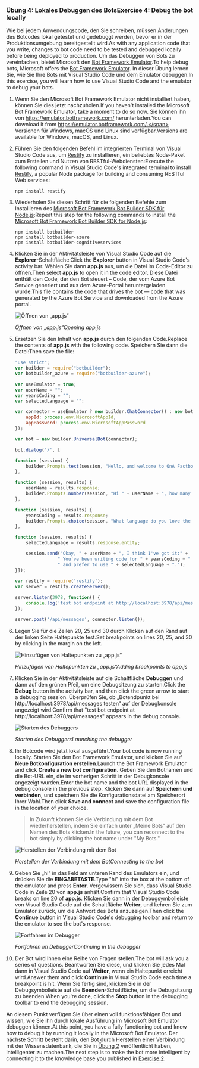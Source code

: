 ### <a name="exercise-4-debug-the-bot-locally"></a><span data-ttu-id="98c11-101">Übung 4: Lokales Debuggen des Bots</span><span class="sxs-lookup"><span data-stu-id="98c11-101">Exercise 4: Debug the bot locally</span></span>

<span data-ttu-id="98c11-102">Wie bei jedem Anwendungscode, den Sie schreiben, müssen Änderungen des Botcodes lokal getestet und gedebuggt werden, bevor er in der Produktionsumgebung bereitgestellt wird.</span><span class="sxs-lookup"><span data-stu-id="98c11-102">As with any application code that you write, changes to bot code need to be tested and debugged locally before being deployed to production.</span></span> <span data-ttu-id="98c11-103">Um das Debuggen von Bots zu vereinfachen, bietet Microsoft den [Bot Framework Emulator](https://emulator.botframework.com/).</span><span class="sxs-lookup"><span data-stu-id="98c11-103">To help debug bots, Microsoft offers the [Bot Framework Emulator](https://emulator.botframework.com/).</span></span> <span data-ttu-id="98c11-104">In dieser Übung lernen Sie, wie Sie Ihre Bots mit Visual Studio Code und dem Emulator debuggen.</span><span class="sxs-lookup"><span data-stu-id="98c11-104">In this exercise, you will learn how to use Visual Studio Code and the emulator to debug your bots.</span></span>

1. <span data-ttu-id="98c11-105">Wenn Sie den Microsoft Bot Framework Emulator nicht installiert haben, können Sie dies jetzt nachzuholen.</span><span class="sxs-lookup"><span data-stu-id="98c11-105">If you haven't installed the Microsoft Bot Framework Emulator, take a moment to do so now.</span></span> <span data-ttu-id="98c11-106">Sie können ihn von https://emulator.botframework.com/ herunterladen.</span><span class="sxs-lookup"><span data-stu-id="98c11-106">You can download it from https://emulator.botframework.com/.</span></span> <span data-ttu-id="98c11-107">Versionen für Windows, macOS und Linux sind verfügbar.</span><span class="sxs-lookup"><span data-stu-id="98c11-107">Versions are available for Windows, macOS, and Linux.</span></span>

1. <span data-ttu-id="98c11-108">Führen Sie den folgenden Befehl im integrierten Terminal von Visual Studio Code aus, um [Restify](http://restify.com/) zu installieren, ein beliebtes Node-Paket zum Erstellen und Nutzen von RESTful-Webdiensten:</span><span class="sxs-lookup"><span data-stu-id="98c11-108">Execute the following command in Visual Studio Code's integrated terminal to install [Restify](http://restify.com/), a popular Node package for building and consuming RESTful Web services:</span></span>

    ```
    npm install restify
    ```

1. <span data-ttu-id="98c11-109">Wiederholen Sie diesen Schritt für die folgenden Befehle zum Installieren des [Microsoft Bot Framework Bot Builder SDK für Node.js](https://docs.microsoft.com/en-us/bot-framework/nodejs/bot-builder-nodejs-quickstart):</span><span class="sxs-lookup"><span data-stu-id="98c11-109">Repeat this step for the following commands to install the [Microsoft Bot Framework Bot Builder SDK for Node.js](https://docs.microsoft.com/en-us/bot-framework/nodejs/bot-builder-nodejs-quickstart):</span></span>

    ```
    npm install botbuilder
    npm install botbuilder-azure
    npm install botbuilder-cognitiveservices
    ```

1. <span data-ttu-id="98c11-110">Klicken Sie in der Aktivitätsleiste von Visual Studio Code auf die **Explorer**-Schaltfläche.</span><span class="sxs-lookup"><span data-stu-id="98c11-110">Click the **Explorer** button in Visual Studio Code's activity bar.</span></span> <span data-ttu-id="98c11-111">Wählen Sie dann **app.js** aus, um die Datei im Code-Editor zu öffnen.</span><span class="sxs-lookup"><span data-stu-id="98c11-111">Then select **app.js** to open it in the code editor.</span></span> <span data-ttu-id="98c11-112">Diese Datei enthält den Code, der den Bot steuert – Code, der vom Azure Bot Service generiert und aus dem Azure-Portal heruntergeladen wurde.</span><span class="sxs-lookup"><span data-stu-id="98c11-112">This file contains the code that drives the bot — code that was generated by the Azure Bot Service and downloaded from the Azure portal.</span></span>

    ![Öffnen von „app.js“](../images/vs-select-index-js.png)

    <span data-ttu-id="98c11-114">_Öffnen von „app.js“_</span><span class="sxs-lookup"><span data-stu-id="98c11-114">_Opening app.js_</span></span> 

1. <span data-ttu-id="98c11-115">Ersetzen Sie den Inhalt von **app.js** durch den folgenden Code.</span><span class="sxs-lookup"><span data-stu-id="98c11-115">Replace the contents of **app.js** with the following code.</span></span> <span data-ttu-id="98c11-116">Speichern Sie dann die Datei:</span><span class="sxs-lookup"><span data-stu-id="98c11-116">Then save the file:</span></span>

    ```JavaScript
    "use strict";
    var builder = require("botbuilder");
    var botbuilder_azure = require("botbuilder-azure");
    
    var useEmulator = true; 
    var userName = ""; 
    var yearsCoding = ""; 
    var selectedLanguage = "";
    
    var connector = useEmulator ? new builder.ChatConnector() : new botbuilder_azure.BotServiceConnector({
        appId: process.env.MicrosoftAppId,
        appPassword: process.env.MicrosoftAppPassword      
    });
    
    var bot = new builder.UniversalBot(connector);
    
    bot.dialog('/', [
    
    function (session) {
        builder.Prompts.text(session, "Hello, and welcome to QnA Factbot! What's your name?");
    },
    
    function (session, results) {
        userName = results.response;
        builder.Prompts.number(session, "Hi " + userName + ", how many years have you been writing code?"); 
    },
    
    function (session, results) {
        yearsCoding = results.response;
        builder.Prompts.choice(session, "What language do you love the most?", ["C#", "Python", "Node.js", "Visual FoxPro"]);
    },
    
    function (session, results) {
        selectedLanguage = results.response.entity;   
    
        session.send("Okay, " + userName + ", I think I've got it:" +
                    " You've been writing code for " + yearsCoding + " years," +
                    " and prefer to use " + selectedLanguage + ".");
    }]);
     
    var restify = require('restify');
    var server = restify.createServer();

    server.listen(3978, function() {
        console.log('test bot endpoint at http://localhost:3978/api/messages');
    });

    server.post('/api/messages', connector.listen());    
    ```

1. <span data-ttu-id="98c11-117">Legen Sie für die Zeilen 20, 25 und 30 durch Klicken auf den Rand auf der linken Seite Haltepunkte fest.</span><span class="sxs-lookup"><span data-stu-id="98c11-117">Set breakpoints on lines 20, 25, and 30 by clicking in the margin on the left.</span></span>
 
    ![Hinzufügen von Haltepunkten zu „app.js“](../images/vs-add-breakpoints.png)

    <span data-ttu-id="98c11-119">_Hinzufügen von Haltepunkten zu „app.js“_</span><span class="sxs-lookup"><span data-stu-id="98c11-119">_Adding breakpoints to app.js_</span></span> 

1. <span data-ttu-id="98c11-120">Klicken Sie in der Aktivitätsleiste auf die Schaltfläche **Debuggen** und dann auf den grünen Pfeil, um eine Debugsitzung zu starten.</span><span class="sxs-lookup"><span data-stu-id="98c11-120">Click the **Debug** button in the activity bar, and then click the green arrow to start a debugging session.</span></span> <span data-ttu-id="98c11-121">Überprüfen Sie, ob „Botendpunkt bei http://localhost:3978/api/messages testen“ auf der Debugkonsole angezeigt wird.</span><span class="sxs-lookup"><span data-stu-id="98c11-121">Confirm that "test bot endpoint at http://localhost:3978/api/messages" appears in the debug console.</span></span>
 
    ![Starten des Debuggers](../images/vs-launch-debugger.png)

    <span data-ttu-id="98c11-123">_Starten des Debuggers_</span><span class="sxs-lookup"><span data-stu-id="98c11-123">_Launching the debugger_</span></span> 

1. <span data-ttu-id="98c11-124">Ihr Botcode wird jetzt lokal ausgeführt.</span><span class="sxs-lookup"><span data-stu-id="98c11-124">Your bot code is now running locally.</span></span> <span data-ttu-id="98c11-125">Starten Sie den Bot Framework Emulator, und klicken Sie auf **Neue Botkonfiguration erstellen**.</span><span class="sxs-lookup"><span data-stu-id="98c11-125">Launch the Bot Framework Emulator and click **Create a new bot configuration**.</span></span> <span data-ttu-id="98c11-126">Geben Sie den Botnamen und die Bot-URL ein, die im vorherigen Schritt in der Debugkonsole angezeigt wurden.</span><span class="sxs-lookup"><span data-stu-id="98c11-126">Enter the bot name and the bot URL displayed in the debug console in the previous step.</span></span> <span data-ttu-id="98c11-127">Klicken Sie dann auf **Speichern und verbinden**, und speichern Sie die Konfigurationsdatei am Speicherort Ihrer Wahl.</span><span class="sxs-lookup"><span data-stu-id="98c11-127">Then click **Save and connect** and save the configuration file in the location of your choice.</span></span>

    > <span data-ttu-id="98c11-128">In Zukunft können Sie die Verbindung mit dem Bot wiederherstellen, indem Sie einfach unter „Meine Bots“ auf den Namen des Bots klicken.</span><span class="sxs-lookup"><span data-stu-id="98c11-128">In the future, you can reconnect to the bot simply by clicking the bot name under "My Bots."</span></span>

    ![Herstellen der Verbindung mit dem Bot](../images/new-bot-configuration.png)

    <span data-ttu-id="98c11-130">_Herstellen der Verbindung mit dem Bot_</span><span class="sxs-lookup"><span data-stu-id="98c11-130">_Connecting to the bot_</span></span> 

1. <span data-ttu-id="98c11-131">Geben Sie „hi“ in das Feld am unteren Rand des Emulators ein, und drücken Sie die **EINGABETASTE**.</span><span class="sxs-lookup"><span data-stu-id="98c11-131">Type "hi" into the box at the bottom of the emulator and press **Enter**.</span></span> <span data-ttu-id="98c11-132">Vergewissern Sie sich, dass Visual Studio Code in Zeile 20 von **app.js** anhält.</span><span class="sxs-lookup"><span data-stu-id="98c11-132">Confirm that Visual Studio Code breaks on line 20 of **app.js**.</span></span> <span data-ttu-id="98c11-133">Klicken Sie dann in der Debugsymbolleiste von Visual Studio Code auf die Schaltfläche **Weiter**, und kehren Sie zum Emulator zurück, um die Antwort des Bots anzuzeigen.</span><span class="sxs-lookup"><span data-stu-id="98c11-133">Then click the **Continue** button in Visual Studio Code's debugging toolbar and return to the emulator to see the bot's response.</span></span>
 
    ![Fortfahren im Debugger](../images/continue-debugging.png)

    <span data-ttu-id="98c11-135">_Fortfahren im Debugger_</span><span class="sxs-lookup"><span data-stu-id="98c11-135">_Continuing in the debugger_</span></span> 

1. <span data-ttu-id="98c11-136">Der Bot wird Ihnen eine Reihe von Fragen stellen.</span><span class="sxs-lookup"><span data-stu-id="98c11-136">The bot will ask you a series of questions.</span></span> <span data-ttu-id="98c11-137">Beantworten Sie diese, und klicken Sie jedes Mal dann in Visual Studio Code auf **Weiter**, wenn ein Haltepunkt erreicht wird.</span><span class="sxs-lookup"><span data-stu-id="98c11-137">Answer them and click **Continue** in Visual Studio Code each time a breakpoint is hit.</span></span> <span data-ttu-id="98c11-138">Wenn Sie fertig sind, klicken Sie in der Debugsymbolleiste auf die **Beenden**-Schaltfläche, um die Debugsitzung zu beenden.</span><span class="sxs-lookup"><span data-stu-id="98c11-138">When you're done, click the **Stop** button in the debugging toolbar to end the debugging session.</span></span>

<span data-ttu-id="98c11-139">An diesem Punkt verfügen Sie über einen voll funktionsfähigen Bot und wissen, wie Sie ihn durch lokale Ausführung im Microsoft Bot Emulator debuggen können.</span><span class="sxs-lookup"><span data-stu-id="98c11-139">At this point, you have a fully functioning bot and know how to debug it by running it locally in the Microsoft Bot Emulator.</span></span> <span data-ttu-id="98c11-140">Der nächste Schritt besteht darin, den Bot durch Herstellen einer Verbindung mit der Wissensdatenbank, die Sie in [Übung 2](#Exercise2) veröffentlicht haben, intelligenter zu machen.</span><span class="sxs-lookup"><span data-stu-id="98c11-140">The next step is to make the bot more intelligent by connecting it to the knowledge base you published in [Exercise 2](#Exercise2).</span></span>